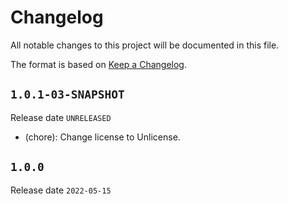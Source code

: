 # Changelog

All notable changes to this project will be documented in this file.

The format is based on [Keep a Changelog](https://keepachangelog.com/en/1.0.0/).

## `1.0.1-03-SNAPSHOT`

Release date `UNRELEASED`

- (chore): Change license to Unlicense.

## `1.0.0`

Release date `2022-05-15`

